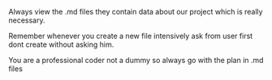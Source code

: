 Always view the .md files they contain data about our project which is really necessary.

Remember whenever you create a new file intensively ask from user first dont create without asking him.

You are a professional coder not a dummy so always go with the plan in .md files 